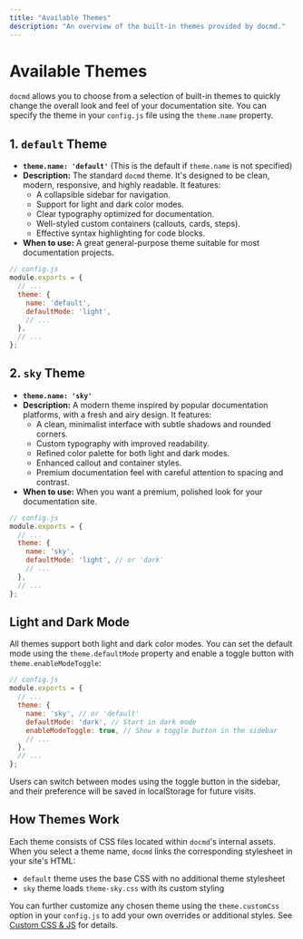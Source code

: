 ```yaml
---
title: "Available Themes"
description: "An overview of the built-in themes provided by docmd."
---
```


# Available Themes

`docmd` allows you to choose from a selection of built-in themes to quickly change the overall look and feel of your documentation site. You can specify the theme in your `config.js` file using the `theme.name` property.

## 1. `default` Theme

*   **`theme.name: 'default'`** (This is the default if `theme.name` is not specified)
*   **Description:** The standard `docmd` theme. It's designed to be clean, modern, responsive, and highly readable. It features:
    *   A collapsible sidebar for navigation.
    *   Support for light and dark color modes.
    *   Clear typography optimized for documentation.
    *   Well-styled custom containers (callouts, cards, steps).
    *   Effective syntax highlighting for code blocks.
*   **When to use:** A great general-purpose theme suitable for most documentation projects.

```javascript
// config.js
module.exports = {
  // ...
  theme: {
    name: 'default',
    defaultMode: 'light',
    // ...
  },
  // ...
};
```

## 2. `sky` Theme

*   **`theme.name: 'sky'`**
*   **Description:** A modern theme inspired by popular documentation platforms, with a fresh and airy design. It features:
    *   A clean, minimalist interface with subtle shadows and rounded corners.
    *   Custom typography with improved readability.
    *   Refined color palette for both light and dark modes.
    *   Enhanced callout and container styles.
    *   Premium documentation feel with careful attention to spacing and contrast.
*   **When to use:** When you want a premium, polished look for your documentation site.

```javascript
// config.js
module.exports = {
  // ...
  theme: {
    name: 'sky',
    defaultMode: 'light', // or 'dark'
    // ...
  },
  // ...
};
```

## Light and Dark Mode

All themes support both light and dark color modes. You can set the default mode using the `theme.defaultMode` property and enable a toggle button with `theme.enableModeToggle`:

```javascript
// config.js
module.exports = {
  // ...
  theme: {
    name: 'sky', // or 'default'
    defaultMode: 'dark', // Start in dark mode
    enableModeToggle: true, // Show a toggle button in the sidebar
    // ...
  },
  // ...
};
```

Users can switch between modes using the toggle button in the sidebar, and their preference will be saved in localStorage for future visits.

## How Themes Work

Each theme consists of CSS files located within `docmd`'s internal assets. When you select a theme name, `docmd` links the corresponding stylesheet in your site's HTML:

- `default` theme uses the base CSS with no additional theme stylesheet
- `sky` theme loads `theme-sky.css` with its custom styling

You can further customize any chosen theme using the `theme.customCss` option in your `config.js` to add your own overrides or additional styles. See [Custom CSS & JS](/theming/custom-css-js/) for details.